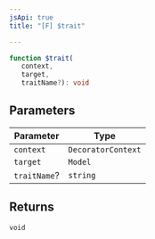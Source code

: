 ```yaml
---
jsApi: true
title: "[F] $trait"

---
```

```ts
function $trait(
   context, 
   target, 
   traitName?): void
```

## Parameters

| Parameter | Type |
| ------ | ------ |
| `context` | `DecoratorContext` |
| `target` | `Model` |
| `traitName`? | `string` |

## Returns

`void`
